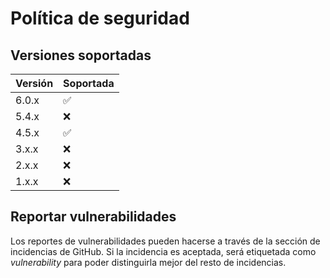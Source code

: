 # Política de seguridad

## Versiones soportadas

| Versión | Soportada          |
| ------- | ------------------ |
| 6.0.x   | :white_check_mark: |
| 5.4.x   | :x:                |
| 4.5.x   | :white_check_mark: |
| 3.x.x   | :x:                |
| 2.x.x   | :x:                |
| 1.x.x   | :x:                |

## Reportar vulnerabilidades

Los reportes de vulnerabilidades pueden hacerse a través de la sección de incidencias de GitHub. Si la incidencia es aceptada, será etiquetada como *vulnerability* para poder distinguirla mejor del resto de incidencias.
